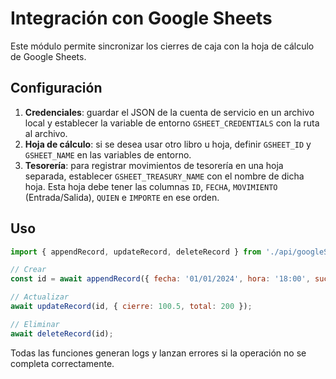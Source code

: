 # Integración con Google Sheets

Este módulo permite sincronizar los cierres de caja con la hoja de cálculo de Google Sheets.

## Configuración

1. **Credenciales**: guardar el JSON de la cuenta de servicio en un archivo local y establecer la variable de entorno `GSHEET_CREDENTIALS` con la ruta al archivo.
2. **Hoja de cálculo**: si se desea usar otro libro u hoja, definir `GSHEET_ID` y `GSHEET_NAME` en las variables de entorno.
3. **Tesorería**: para registrar movimientos de tesorería en una hoja separada, establecer `GSHEET_TREASURY_NAME` con el nombre de dicha hoja. Esta hoja debe tener las columnas `ID`, `FECHA`, `MOVIMIENTO` (Entrada/Salida), `QUIEN` e `IMPORTE` en ese orden.

## Uso

```js
import { appendRecord, updateRecord, deleteRecord } from './api/googleSheets.js';

// Crear
const id = await appendRecord({ fecha: '01/01/2024', hora: '18:00', sucursal: 'Parets del Vallès' });

// Actualizar
await updateRecord(id, { cierre: 100.5, total: 200 });

// Eliminar
await deleteRecord(id);
```

Todas las funciones generan logs y lanzan errores si la operación no se completa correctamente.
